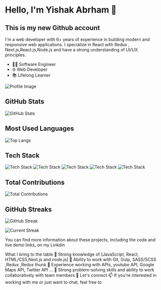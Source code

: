 # Hello, I'm Yishak Abrham 👋

## This is my new Github account

I'm a web developer with 6+ years of experience in building modern and responsive web applications. I specialize in React with Redux , Next.js,React.js,Node.js and have a strong understanding of UI/UX principles.

- 👨‍💻 Software Engineer
- 🌐 Web Developer
- 📚 Lifelong Learner

![Profile Image](https://i.imgur.com/Bd44LFn.png)

## GitHub Stats

![GitHub Stats](https://github-readme-stats.vercel.app/api?username=yishak621&show_icons=true)

## Most Used Languages

![Top Langs](https://github-readme-stats.vercel.app/api/top-langs/?username=yishak621&layout=compact)

## Tech Stack

![Tech Stack](https://img.shields.io/badge/Tech-Stack-blue?style=for-the-badge&logo=node)
![Tech Stack](https://img.shields.io/badge/Tech-Stack-blue?style=for-the-badge&logo=javascript)
![Tech Stack](https://img.shields.io/badge/Tech-Stack-blue?style=for-the-badge&logo=reactjs)
![Tech Stack](https://img.shields.io/badge/Tech-Stack-blue?style=for-the-badge&logo=nextjs)
![Tech Stack](https://img.shields.io/badge/Tech-Stack-blue?style=for-the-badge&logo=typescript)

<!-- Add more badges for other technologies -->

## Total Contributions

![Total Contributions](https://github-profile-summary-cards.vercel.app/api/cards/profile-details?username=yishak621&theme=github_dark)

## GitHub Streaks

![GitHub Streak](https://github-readme-streak-stats.herokuapp.com/?user=yishak621)

![Current Streak](https://github-readme-streak-stats.herokuapp.com/?user=yishak621&currStreakLabel=4395DD&ring=4395DD&currStreakNum=4395DD&sideNums=4395DD&dates=4395DD)

You can find more information about these projects, including the code and live demo links, on my Linkdin

What I bring to the table
🔭 Strong knowledge of [JavaScript, React, HTML/CSS,Next.js and node.js]
👯 Ability to work with Git, Gulp, SASS/SCSS ,Redux ,Redux thunk
🔭 Experience working with APIs, youtube API, Google Maps API, Twitter API ...
👯 Strong problem-solving skills and ability to work collaboratively with team members
💬 Let's connect
📫 If you're interested in working with me or just want to chat, feel free to
